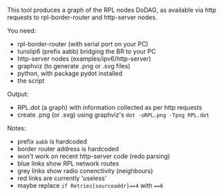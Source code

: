 This tool produces a graph of the RPL nodes DoDAG, as available
via http requests to rpl-border-router and http-server nodes.

You need:
- rpl-border-router (with serial port on your PC)
- tunslip6 (prefix aabb) bridging the BR to your PC
- http-server nodes (examples/ipv6/http-server)
- graphviz (to generate .png or .svg files)
- python, with package pydot installed
- the script

Output:
- RPL.dot (a graph) with information collected as per http requests
- create .png (or .svg) using graphviz's ``dot -oRPL.png -Tpng RPL.dot``

Notes:
- prefix ``aabb`` is hardcoded
- border router address is hardcoded
- won't work on recent http-server code (redo parsing)
- blue links show RPL network routes
- grey links show radio conenctivity (neighbours)
- red links are currently 'useless'
- maybe replace ``if Retries[sourceaddr]==4`` with ``==6``
